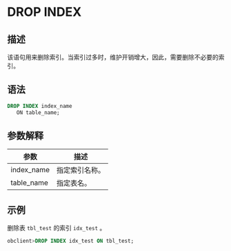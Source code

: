 DROP INDEX 
===============================



描述 
-----------------------

该语句用来删除索引。当索引过多时，维护开销增大，因此，需要删除不必要的索引。

语法 
-----------------------

```sql
DROP INDEX index_name 
   ON table_name;
```



参数解释 
-------------------------



|   **参数**   | **描述**  |
|------------|---------|
| index_name | 指定索引名称。 |
| table_name | 指定表名。   |



示例 
-----------------------

删除表 `tbl_test` 的索引 `idx_test` 。

```sql
obclient>DROP INDEX idx_test ON tbl_test;
```



